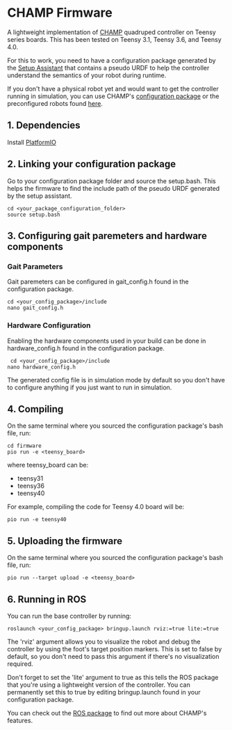 # CHAMP Firmware
A lightweight implementation of [CHAMP](https://github.com/chvmp/champ) quadruped controller on Teensy series boards. This has been tested on Teensy 3.1, Teensy 3.6, and Teensy 4.0.

For this to work, you need to have a configuration package generated by the [Setup Assistant](https://github.com/chvmp/champ_setup_assistant) that contains a pseudo URDF to help the controller understand the semantics of your robot during runtime.

If you don't have a physical robot yet and would want to get the controller running in simulation, you can use CHAMP's [configuration package](https://github.com/chvmp/champ/tree/master/champ_config) or the preconfigured robots found [here](https://github.com/chvmp/robots/tree/master/configs).
## 1. Dependencies

Install [PlatformIO](https://platformio.org/install/cli) 

## 2. Linking your configuration package

Go to your configuration package folder and source the setup.bash. This helps the firmware to find the include path of the pseudo URDF generated by the setup assistant.

    cd <your_package_configuration_folder>
    source setup.bash

## 3. Configuring gait paremeters and hardware components

### Gait Parameters

Gait paremeters can be configured in gait_config.h found in the configuration package.

    cd <your_config_package>/include
    nano gait_config.h

### Hardware Configuration

Enabling the hardware components used in your build can be done in hardware_config.h found in the configuration package.

     cd <your_config_package>/include
    nano hardware_config.h

The generated config file is in simulation mode by default so you don't have to configure anything if you just want to run in simulation.

## 4. Compiling

On the same terminal where you sourced the configuration package's bash file, run:

    cd firmware
    pio run -e <teensy_board>

where teensy_board can be:
- teensy31
- teensy36
- teensy40

For example, compiling the code for Teensy 4.0 board will be: 

    pio run -e teensy40

## 5. Uploading the firmware

On the same terminal where you sourced the configuration package's bash file, run:

    pio run --target upload -e <teensy_board>

## 6. Running in ROS

You can run the base controller by running:

    roslaunch <your_config_package> bringup.launch rviz:=true lite:=true

The 'rviz' argument allows you to visualize the robot and debug the controller by using the foot's target position markers. This is set to false by default, so you don't need to pass this argument if there's no visualization required.

Don't forget to set the 'lite' argument to true as this tells the ROS package that you're using a lightweight version of the controller. You can permanently set this to true by editing bringup.launch found in your configuration package.

You can check out the [ROS package](https://github.com/chvmp/champ) to find out more about CHAMP's features.